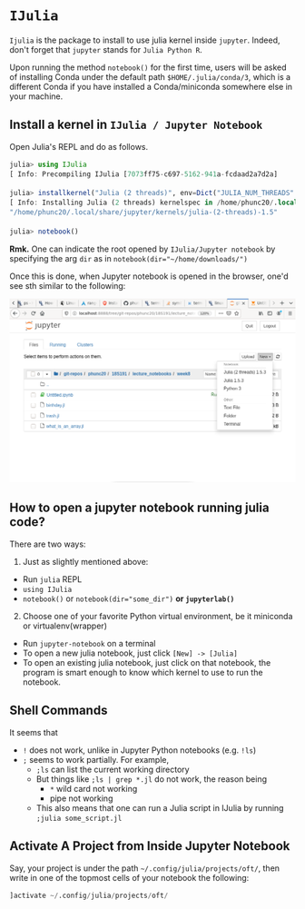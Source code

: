 # `IJulia`
`Ijulia` is the package to install to use julia kernel inside `jupyter`. Indeed, don't forget that
`jupyter` stands for `Julia Python R`.

Upon running the method `notebook()` for the first time, users will be asked of installing Conda under the
default path `$HOME/.julia/conda/3`, which is a different Conda if you have installed a Conda/miniconda
somewhere else in your machine.


## Install a kernel in `IJulia / Jupyter Notebook`
Open Julia's REPL and do as follows.
```julia
julia> using IJulia
[ Info: Precompiling IJulia [7073ff75-c697-5162-941a-fcdaad2a7d2a]

julia> installkernel("Julia (2 threads)", env=Dict("JULIA_NUM_THREADS" => "2"))
[ Info: Installing Julia (2 threads) kernelspec in /home/phunc20/.local/share/jupyter/kernels/julia-(2-threads)-1.5
"/home/phunc20/.local/share/jupyter/kernels/julia-(2-threads)-1.5"

julia> notebook()
```
**Rmk.** One can indicate the root opened by `IJulia/Jupyter notebook` by specifying the arg `dir` as in `notebook(dir="~/home/downloads/")`

Once this is done, when Jupyter notebook is opened in the browser, one'd see sth similar to the following:

<img src="figs/kernel.png">


## How to open a jupyter notebook running julia code?
There are two ways:
01. Just as slightly mentioned above:
  - Run `julia` REPL
  - `using IJulia`
  - `notebook()` or `notebook(dir="some_dir")` **or `jupyterlab()`**
02. Choose one of your favorite Python virtual environment, be it miniconda or virtualenv(wrapper)
  - Run `jupyter-notebook` on a terminal
  - To open a new julia notebook, just click `[New] -> [Julia]`
  - To open an existing julia notebook, just click on that notebook, the program is smart enough to know which kernel to use to run the notebook.


## Shell Commands
It seems that
- `!` does not work, unlike in Jupyter Python notebooks (e.g. `!ls`)
- `;` seems to work partially. For example,
  - `;ls` can list the current working directory
  - But things like `;ls | grep *.jl` do not work, the reason being
    - `*` wild card not working
    - pipe not working
  - This also means that one can run a Julia script in IJulia by running `;julia some_script.jl`


## Activate A Project from Inside Jupyter Notebook
Say, your project is under the path `~/.config/julia/projects/oft/`,
then write in one of the topmost cells of your notebook the following:
```julia
]activate ~/.config/julia/projects/oft/
```
